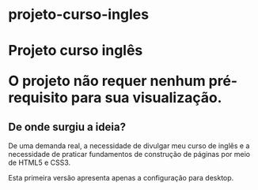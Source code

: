 # projeto-curso-ingles
<h1> Projeto curso inglês</>

<p>O projeto não requer nenhum pré-requisito para sua visualização.</p>

<h2>De onde surgiu a ideia?</h2>

<p>De uma demanda real, a necessidade de divulgar meu curso de inglês e a necessidade de praticar fundamentos de construção de páginas por meio de HTML5 e CSS3.<p/>
<p>Esta primeira versão apresenta apenas a configuração para desktop.
